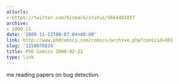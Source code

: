 ```yaml
---
alturls:
- https://twitter.com/bismark/status/5664401857
archive:
- 2009-11
date: '2009-11-13T00:07:04+00:00'
link: http://www.phdcomics.com/comics/archive.php?comicid=981
slug: '1258070824'
title: PhD Comics 2008-02-22
type: link
---
```


me reading papers on bug detection.

